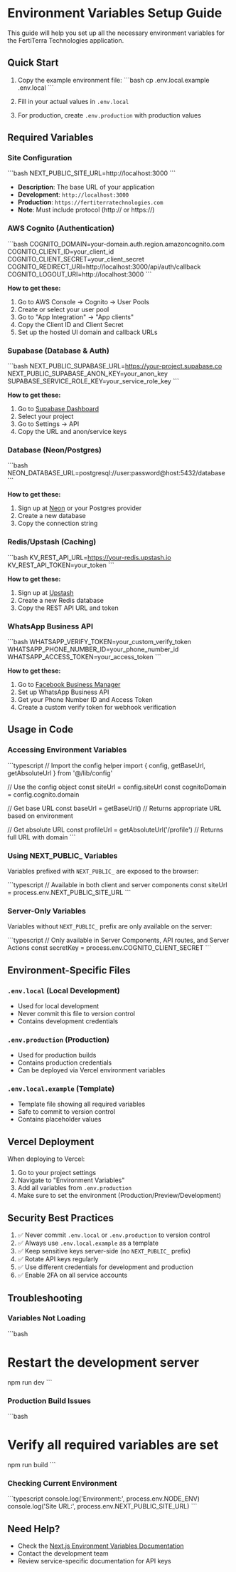 # Environment Variables Setup Guide

This guide will help you set up all the necessary environment variables for the FertiTerra Technologies application.

## Quick Start

1. Copy the example environment file:
   \`\`\`bash
   cp .env.local.example .env.local
   \`\`\`

2. Fill in your actual values in `.env.local`

3. For production, create `.env.production` with production values

## Required Variables

### Site Configuration

\`\`\`bash
NEXT_PUBLIC_SITE_URL=http://localhost:3000
\`\`\`
- **Description**: The base URL of your application
- **Development**: `http://localhost:3000`
- **Production**: `https://fertiterratechnologies.com`
- **Note**: Must include protocol (http:// or https://)

### AWS Cognito (Authentication)

\`\`\`bash
COGNITO_DOMAIN=your-domain.auth.region.amazoncognito.com
COGNITO_CLIENT_ID=your_client_id
COGNITO_CLIENT_SECRET=your_client_secret
COGNITO_REDIRECT_URI=http://localhost:3000/api/auth/callback
COGNITO_LOGOUT_URI=http://localhost:3000
\`\`\`

**How to get these:**
1. Go to AWS Console → Cognito → User Pools
2. Create or select your user pool
3. Go to "App Integration" → "App clients"
4. Copy the Client ID and Client Secret
5. Set up the hosted UI domain and callback URLs

### Supabase (Database & Auth)

\`\`\`bash
NEXT_PUBLIC_SUPABASE_URL=https://your-project.supabase.co
NEXT_PUBLIC_SUPABASE_ANON_KEY=your_anon_key
SUPABASE_SERVICE_ROLE_KEY=your_service_role_key
\`\`\`

**How to get these:**
1. Go to [Supabase Dashboard](https://app.supabase.com)
2. Select your project
3. Go to Settings → API
4. Copy the URL and anon/service keys

### Database (Neon/Postgres)

\`\`\`bash
NEON_DATABASE_URL=postgresql://user:password@host:5432/database
\`\`\`

**How to get these:**
1. Sign up at [Neon](https://neon.tech) or your Postgres provider
2. Create a new database
3. Copy the connection string

### Redis/Upstash (Caching)

\`\`\`bash
KV_REST_API_URL=https://your-redis.upstash.io
KV_REST_API_TOKEN=your_token
\`\`\`

**How to get these:**
1. Sign up at [Upstash](https://upstash.com)
2. Create a new Redis database
3. Copy the REST API URL and token

### WhatsApp Business API

\`\`\`bash
WHATSAPP_VERIFY_TOKEN=your_custom_verify_token
WHATSAPP_PHONE_NUMBER_ID=your_phone_number_id
WHATSAPP_ACCESS_TOKEN=your_access_token
\`\`\`

**How to get these:**
1. Go to [Facebook Business Manager](https://business.facebook.com)
2. Set up WhatsApp Business API
3. Get your Phone Number ID and Access Token
4. Create a custom verify token for webhook verification

## Usage in Code

### Accessing Environment Variables

\`\`\`typescript
// Import the config helper
import { config, getBaseUrl, getAbsoluteUrl } from '@/lib/config'

// Use the config object
const siteUrl = config.siteUrl
const cognitoDomain = config.cognito.domain

// Get base URL
const baseUrl = getBaseUrl() // Returns appropriate URL based on environment

// Get absolute URL
const profileUrl = getAbsoluteUrl('/profile') // Returns full URL with domain
\`\`\`

### Using NEXT_PUBLIC_ Variables

Variables prefixed with `NEXT_PUBLIC_` are exposed to the browser:

\`\`\`typescript
// Available in both client and server components
const siteUrl = process.env.NEXT_PUBLIC_SITE_URL
\`\`\`

### Server-Only Variables

Variables without `NEXT_PUBLIC_` prefix are only available on the server:

\`\`\`typescript
// Only available in Server Components, API routes, and Server Actions
const secretKey = process.env.COGNITO_CLIENT_SECRET
\`\`\`

## Environment-Specific Files

### `.env.local` (Local Development)
- Used for local development
- Never commit this file to version control
- Contains development credentials

### `.env.production` (Production)
- Used for production builds
- Contains production credentials
- Can be deployed via Vercel environment variables

### `.env.local.example` (Template)
- Template file showing all required variables
- Safe to commit to version control
- Contains placeholder values

## Vercel Deployment

When deploying to Vercel:

1. Go to your project settings
2. Navigate to "Environment Variables"
3. Add all variables from `.env.production`
4. Make sure to set the environment (Production/Preview/Development)

## Security Best Practices

1. ✅ Never commit `.env.local` or `.env.production` to version control
2. ✅ Always use `.env.local.example` as a template
3. ✅ Keep sensitive keys server-side (no `NEXT_PUBLIC_` prefix)
4. ✅ Rotate API keys regularly
5. ✅ Use different credentials for development and production
6. ✅ Enable 2FA on all service accounts

## Troubleshooting

### Variables Not Loading

\`\`\`bash
# Restart the development server
npm run dev
\`\`\`

### Production Build Issues

\`\`\`bash
# Verify all required variables are set
npm run build
\`\`\`

### Checking Current Environment

\`\`\`typescript
console.log('Environment:', process.env.NODE_ENV)
console.log('Site URL:', process.env.NEXT_PUBLIC_SITE_URL)
\`\`\`

## Need Help?

- Check the [Next.js Environment Variables Documentation](https://nextjs.org/docs/basic-features/environment-variables)
- Contact the development team
- Review service-specific documentation for API keys
